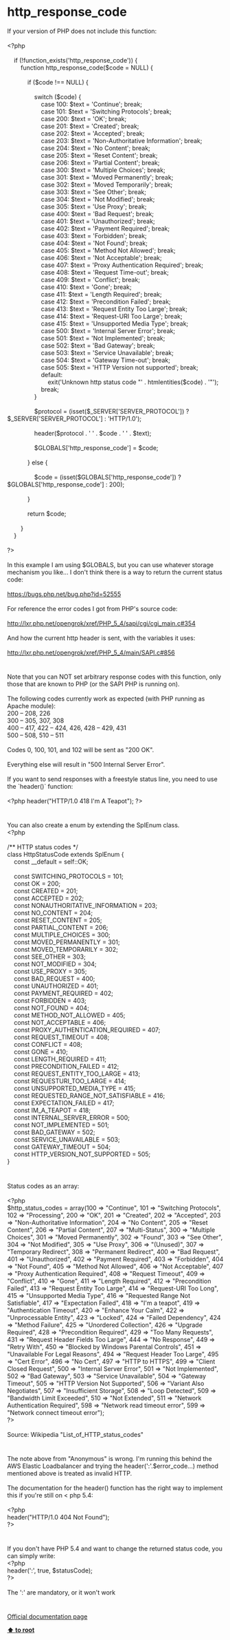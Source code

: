 # http_response_code




<div class="phpcode"><span class="html">
If your version of PHP does not include this function:<br><br><span class="default">&lt;?php<br><br>&#xA0; &#xA0; </span><span class="keyword">if (!</span><span class="default">function_exists</span><span class="keyword">(</span><span class="string">&apos;http_response_code&apos;</span><span class="keyword">)) {<br>&#xA0; &#xA0; &#xA0; &#xA0; function </span><span class="default">http_response_code</span><span class="keyword">(</span><span class="default">$code </span><span class="keyword">= </span><span class="default">NULL</span><span class="keyword">) {<br><br>&#xA0; &#xA0; &#xA0; &#xA0; &#xA0; &#xA0; if (</span><span class="default">$code </span><span class="keyword">!== </span><span class="default">NULL</span><span class="keyword">) {<br><br>&#xA0; &#xA0; &#xA0; &#xA0; &#xA0; &#xA0; &#xA0; &#xA0; switch (</span><span class="default">$code</span><span class="keyword">) {<br>&#xA0; &#xA0; &#xA0; &#xA0; &#xA0; &#xA0; &#xA0; &#xA0; &#xA0; &#xA0; case </span><span class="default">100</span><span class="keyword">: </span><span class="default">$text </span><span class="keyword">= </span><span class="string">&apos;Continue&apos;</span><span class="keyword">; break;<br>&#xA0; &#xA0; &#xA0; &#xA0; &#xA0; &#xA0; &#xA0; &#xA0; &#xA0; &#xA0; case </span><span class="default">101</span><span class="keyword">: </span><span class="default">$text </span><span class="keyword">= </span><span class="string">&apos;Switching Protocols&apos;</span><span class="keyword">; break;<br>&#xA0; &#xA0; &#xA0; &#xA0; &#xA0; &#xA0; &#xA0; &#xA0; &#xA0; &#xA0; case </span><span class="default">200</span><span class="keyword">: </span><span class="default">$text </span><span class="keyword">= </span><span class="string">&apos;OK&apos;</span><span class="keyword">; break;<br>&#xA0; &#xA0; &#xA0; &#xA0; &#xA0; &#xA0; &#xA0; &#xA0; &#xA0; &#xA0; case </span><span class="default">201</span><span class="keyword">: </span><span class="default">$text </span><span class="keyword">= </span><span class="string">&apos;Created&apos;</span><span class="keyword">; break;<br>&#xA0; &#xA0; &#xA0; &#xA0; &#xA0; &#xA0; &#xA0; &#xA0; &#xA0; &#xA0; case </span><span class="default">202</span><span class="keyword">: </span><span class="default">$text </span><span class="keyword">= </span><span class="string">&apos;Accepted&apos;</span><span class="keyword">; break;<br>&#xA0; &#xA0; &#xA0; &#xA0; &#xA0; &#xA0; &#xA0; &#xA0; &#xA0; &#xA0; case </span><span class="default">203</span><span class="keyword">: </span><span class="default">$text </span><span class="keyword">= </span><span class="string">&apos;Non-Authoritative Information&apos;</span><span class="keyword">; break;<br>&#xA0; &#xA0; &#xA0; &#xA0; &#xA0; &#xA0; &#xA0; &#xA0; &#xA0; &#xA0; case </span><span class="default">204</span><span class="keyword">: </span><span class="default">$text </span><span class="keyword">= </span><span class="string">&apos;No Content&apos;</span><span class="keyword">; break;<br>&#xA0; &#xA0; &#xA0; &#xA0; &#xA0; &#xA0; &#xA0; &#xA0; &#xA0; &#xA0; case </span><span class="default">205</span><span class="keyword">: </span><span class="default">$text </span><span class="keyword">= </span><span class="string">&apos;Reset Content&apos;</span><span class="keyword">; break;<br>&#xA0; &#xA0; &#xA0; &#xA0; &#xA0; &#xA0; &#xA0; &#xA0; &#xA0; &#xA0; case </span><span class="default">206</span><span class="keyword">: </span><span class="default">$text </span><span class="keyword">= </span><span class="string">&apos;Partial Content&apos;</span><span class="keyword">; break;<br>&#xA0; &#xA0; &#xA0; &#xA0; &#xA0; &#xA0; &#xA0; &#xA0; &#xA0; &#xA0; case </span><span class="default">300</span><span class="keyword">: </span><span class="default">$text </span><span class="keyword">= </span><span class="string">&apos;Multiple Choices&apos;</span><span class="keyword">; break;<br>&#xA0; &#xA0; &#xA0; &#xA0; &#xA0; &#xA0; &#xA0; &#xA0; &#xA0; &#xA0; case </span><span class="default">301</span><span class="keyword">: </span><span class="default">$text </span><span class="keyword">= </span><span class="string">&apos;Moved Permanently&apos;</span><span class="keyword">; break;<br>&#xA0; &#xA0; &#xA0; &#xA0; &#xA0; &#xA0; &#xA0; &#xA0; &#xA0; &#xA0; case </span><span class="default">302</span><span class="keyword">: </span><span class="default">$text </span><span class="keyword">= </span><span class="string">&apos;Moved Temporarily&apos;</span><span class="keyword">; break;<br>&#xA0; &#xA0; &#xA0; &#xA0; &#xA0; &#xA0; &#xA0; &#xA0; &#xA0; &#xA0; case </span><span class="default">303</span><span class="keyword">: </span><span class="default">$text </span><span class="keyword">= </span><span class="string">&apos;See Other&apos;</span><span class="keyword">; break;<br>&#xA0; &#xA0; &#xA0; &#xA0; &#xA0; &#xA0; &#xA0; &#xA0; &#xA0; &#xA0; case </span><span class="default">304</span><span class="keyword">: </span><span class="default">$text </span><span class="keyword">= </span><span class="string">&apos;Not Modified&apos;</span><span class="keyword">; break;<br>&#xA0; &#xA0; &#xA0; &#xA0; &#xA0; &#xA0; &#xA0; &#xA0; &#xA0; &#xA0; case </span><span class="default">305</span><span class="keyword">: </span><span class="default">$text </span><span class="keyword">= </span><span class="string">&apos;Use Proxy&apos;</span><span class="keyword">; break;<br>&#xA0; &#xA0; &#xA0; &#xA0; &#xA0; &#xA0; &#xA0; &#xA0; &#xA0; &#xA0; case </span><span class="default">400</span><span class="keyword">: </span><span class="default">$text </span><span class="keyword">= </span><span class="string">&apos;Bad Request&apos;</span><span class="keyword">; break;<br>&#xA0; &#xA0; &#xA0; &#xA0; &#xA0; &#xA0; &#xA0; &#xA0; &#xA0; &#xA0; case </span><span class="default">401</span><span class="keyword">: </span><span class="default">$text </span><span class="keyword">= </span><span class="string">&apos;Unauthorized&apos;</span><span class="keyword">; break;<br>&#xA0; &#xA0; &#xA0; &#xA0; &#xA0; &#xA0; &#xA0; &#xA0; &#xA0; &#xA0; case </span><span class="default">402</span><span class="keyword">: </span><span class="default">$text </span><span class="keyword">= </span><span class="string">&apos;Payment Required&apos;</span><span class="keyword">; break;<br>&#xA0; &#xA0; &#xA0; &#xA0; &#xA0; &#xA0; &#xA0; &#xA0; &#xA0; &#xA0; case </span><span class="default">403</span><span class="keyword">: </span><span class="default">$text </span><span class="keyword">= </span><span class="string">&apos;Forbidden&apos;</span><span class="keyword">; break;<br>&#xA0; &#xA0; &#xA0; &#xA0; &#xA0; &#xA0; &#xA0; &#xA0; &#xA0; &#xA0; case </span><span class="default">404</span><span class="keyword">: </span><span class="default">$text </span><span class="keyword">= </span><span class="string">&apos;Not Found&apos;</span><span class="keyword">; break;<br>&#xA0; &#xA0; &#xA0; &#xA0; &#xA0; &#xA0; &#xA0; &#xA0; &#xA0; &#xA0; case </span><span class="default">405</span><span class="keyword">: </span><span class="default">$text </span><span class="keyword">= </span><span class="string">&apos;Method Not Allowed&apos;</span><span class="keyword">; break;<br>&#xA0; &#xA0; &#xA0; &#xA0; &#xA0; &#xA0; &#xA0; &#xA0; &#xA0; &#xA0; case </span><span class="default">406</span><span class="keyword">: </span><span class="default">$text </span><span class="keyword">= </span><span class="string">&apos;Not Acceptable&apos;</span><span class="keyword">; break;<br>&#xA0; &#xA0; &#xA0; &#xA0; &#xA0; &#xA0; &#xA0; &#xA0; &#xA0; &#xA0; case </span><span class="default">407</span><span class="keyword">: </span><span class="default">$text </span><span class="keyword">= </span><span class="string">&apos;Proxy Authentication Required&apos;</span><span class="keyword">; break;<br>&#xA0; &#xA0; &#xA0; &#xA0; &#xA0; &#xA0; &#xA0; &#xA0; &#xA0; &#xA0; case </span><span class="default">408</span><span class="keyword">: </span><span class="default">$text </span><span class="keyword">= </span><span class="string">&apos;Request Time-out&apos;</span><span class="keyword">; break;<br>&#xA0; &#xA0; &#xA0; &#xA0; &#xA0; &#xA0; &#xA0; &#xA0; &#xA0; &#xA0; case </span><span class="default">409</span><span class="keyword">: </span><span class="default">$text </span><span class="keyword">= </span><span class="string">&apos;Conflict&apos;</span><span class="keyword">; break;<br>&#xA0; &#xA0; &#xA0; &#xA0; &#xA0; &#xA0; &#xA0; &#xA0; &#xA0; &#xA0; case </span><span class="default">410</span><span class="keyword">: </span><span class="default">$text </span><span class="keyword">= </span><span class="string">&apos;Gone&apos;</span><span class="keyword">; break;<br>&#xA0; &#xA0; &#xA0; &#xA0; &#xA0; &#xA0; &#xA0; &#xA0; &#xA0; &#xA0; case </span><span class="default">411</span><span class="keyword">: </span><span class="default">$text </span><span class="keyword">= </span><span class="string">&apos;Length Required&apos;</span><span class="keyword">; break;<br>&#xA0; &#xA0; &#xA0; &#xA0; &#xA0; &#xA0; &#xA0; &#xA0; &#xA0; &#xA0; case </span><span class="default">412</span><span class="keyword">: </span><span class="default">$text </span><span class="keyword">= </span><span class="string">&apos;Precondition Failed&apos;</span><span class="keyword">; break;<br>&#xA0; &#xA0; &#xA0; &#xA0; &#xA0; &#xA0; &#xA0; &#xA0; &#xA0; &#xA0; case </span><span class="default">413</span><span class="keyword">: </span><span class="default">$text </span><span class="keyword">= </span><span class="string">&apos;Request Entity Too Large&apos;</span><span class="keyword">; break;<br>&#xA0; &#xA0; &#xA0; &#xA0; &#xA0; &#xA0; &#xA0; &#xA0; &#xA0; &#xA0; case </span><span class="default">414</span><span class="keyword">: </span><span class="default">$text </span><span class="keyword">= </span><span class="string">&apos;Request-URI Too Large&apos;</span><span class="keyword">; break;<br>&#xA0; &#xA0; &#xA0; &#xA0; &#xA0; &#xA0; &#xA0; &#xA0; &#xA0; &#xA0; case </span><span class="default">415</span><span class="keyword">: </span><span class="default">$text </span><span class="keyword">= </span><span class="string">&apos;Unsupported Media Type&apos;</span><span class="keyword">; break;<br>&#xA0; &#xA0; &#xA0; &#xA0; &#xA0; &#xA0; &#xA0; &#xA0; &#xA0; &#xA0; case </span><span class="default">500</span><span class="keyword">: </span><span class="default">$text </span><span class="keyword">= </span><span class="string">&apos;Internal Server Error&apos;</span><span class="keyword">; break;<br>&#xA0; &#xA0; &#xA0; &#xA0; &#xA0; &#xA0; &#xA0; &#xA0; &#xA0; &#xA0; case </span><span class="default">501</span><span class="keyword">: </span><span class="default">$text </span><span class="keyword">= </span><span class="string">&apos;Not Implemented&apos;</span><span class="keyword">; break;<br>&#xA0; &#xA0; &#xA0; &#xA0; &#xA0; &#xA0; &#xA0; &#xA0; &#xA0; &#xA0; case </span><span class="default">502</span><span class="keyword">: </span><span class="default">$text </span><span class="keyword">= </span><span class="string">&apos;Bad Gateway&apos;</span><span class="keyword">; break;<br>&#xA0; &#xA0; &#xA0; &#xA0; &#xA0; &#xA0; &#xA0; &#xA0; &#xA0; &#xA0; case </span><span class="default">503</span><span class="keyword">: </span><span class="default">$text </span><span class="keyword">= </span><span class="string">&apos;Service Unavailable&apos;</span><span class="keyword">; break;<br>&#xA0; &#xA0; &#xA0; &#xA0; &#xA0; &#xA0; &#xA0; &#xA0; &#xA0; &#xA0; case </span><span class="default">504</span><span class="keyword">: </span><span class="default">$text </span><span class="keyword">= </span><span class="string">&apos;Gateway Time-out&apos;</span><span class="keyword">; break;<br>&#xA0; &#xA0; &#xA0; &#xA0; &#xA0; &#xA0; &#xA0; &#xA0; &#xA0; &#xA0; case </span><span class="default">505</span><span class="keyword">: </span><span class="default">$text </span><span class="keyword">= </span><span class="string">&apos;HTTP Version not supported&apos;</span><span class="keyword">; break;<br>&#xA0; &#xA0; &#xA0; &#xA0; &#xA0; &#xA0; &#xA0; &#xA0; &#xA0; &#xA0; default:<br>&#xA0; &#xA0; &#xA0; &#xA0; &#xA0; &#xA0; &#xA0; &#xA0; &#xA0; &#xA0; &#xA0; &#xA0; exit(</span><span class="string">&apos;Unknown http status code &quot;&apos; </span><span class="keyword">. </span><span class="default">htmlentities</span><span class="keyword">(</span><span class="default">$code</span><span class="keyword">) . </span><span class="string">&apos;&quot;&apos;</span><span class="keyword">);<br>&#xA0; &#xA0; &#xA0; &#xA0; &#xA0; &#xA0; &#xA0; &#xA0; &#xA0; &#xA0; break;<br>&#xA0; &#xA0; &#xA0; &#xA0; &#xA0; &#xA0; &#xA0; &#xA0; }<br><br>&#xA0; &#xA0; &#xA0; &#xA0; &#xA0; &#xA0; &#xA0; &#xA0; </span><span class="default">$protocol </span><span class="keyword">= (isset(</span><span class="default">$_SERVER</span><span class="keyword">[</span><span class="string">&apos;SERVER_PROTOCOL&apos;</span><span class="keyword">]) ? </span><span class="default">$_SERVER</span><span class="keyword">[</span><span class="string">&apos;SERVER_PROTOCOL&apos;</span><span class="keyword">] : </span><span class="string">&apos;HTTP/1.0&apos;</span><span class="keyword">);<br><br>&#xA0; &#xA0; &#xA0; &#xA0; &#xA0; &#xA0; &#xA0; &#xA0; </span><span class="default">header</span><span class="keyword">(</span><span class="default">$protocol </span><span class="keyword">. </span><span class="string">&apos; &apos; </span><span class="keyword">. </span><span class="default">$code </span><span class="keyword">. </span><span class="string">&apos; &apos; </span><span class="keyword">. </span><span class="default">$text</span><span class="keyword">);<br><br>&#xA0; &#xA0; &#xA0; &#xA0; &#xA0; &#xA0; &#xA0; &#xA0; </span><span class="default">$GLOBALS</span><span class="keyword">[</span><span class="string">&apos;http_response_code&apos;</span><span class="keyword">] = </span><span class="default">$code</span><span class="keyword">;<br><br>&#xA0; &#xA0; &#xA0; &#xA0; &#xA0; &#xA0; } else {<br><br>&#xA0; &#xA0; &#xA0; &#xA0; &#xA0; &#xA0; &#xA0; &#xA0; </span><span class="default">$code </span><span class="keyword">= (isset(</span><span class="default">$GLOBALS</span><span class="keyword">[</span><span class="string">&apos;http_response_code&apos;</span><span class="keyword">]) ? </span><span class="default">$GLOBALS</span><span class="keyword">[</span><span class="string">&apos;http_response_code&apos;</span><span class="keyword">] : </span><span class="default">200</span><span class="keyword">);<br><br>&#xA0; &#xA0; &#xA0; &#xA0; &#xA0; &#xA0; }<br><br>&#xA0; &#xA0; &#xA0; &#xA0; &#xA0; &#xA0; return </span><span class="default">$code</span><span class="keyword">;<br><br>&#xA0; &#xA0; &#xA0; &#xA0; }<br>&#xA0; &#xA0; }<br><br></span><span class="default">?&gt;<br></span><br>In this example I am using $GLOBALS, but you can use whatever storage mechanism you like... I don&apos;t think there is a way to return the current status code:<br><br><a href="https://bugs.php.net/bug.php?id=52555" rel="nofollow" target="_blank">https://bugs.php.net/bug.php?id=52555</a><br><br>For reference the error codes I got from PHP&apos;s source code:<br><br><a href="http://lxr.php.net/opengrok/xref/PHP_5_4/sapi/cgi/cgi_main.c#354" rel="nofollow" target="_blank">http://lxr.php.net/opengrok/xref/PHP_5_4/sapi/cgi/cgi_main.c#354</a><br><br>And how the current http header is sent, with the variables it uses:<br><br><a href="http://lxr.php.net/opengrok/xref/PHP_5_4/main/SAPI.c#856" rel="nofollow" target="_blank">http://lxr.php.net/opengrok/xref/PHP_5_4/main/SAPI.c#856</a></span>
</div>
  

#


<div class="phpcode"><span class="html">
Note that you can NOT set arbitrary response codes with this function, only those that are known to PHP (or the SAPI PHP is running on). <br><br>The following codes currently work as expected (with PHP running as Apache module):<br>200 &#x2013; 208, 226<br>300 &#x2013; 305, 307, 308<br>400 &#x2013; 417, 422 &#x2013; 424, 426, 428 &#x2013; 429, 431<br>500 &#x2013; 508, 510 &#x2013; 511<br><br>Codes 0, 100, 101, and 102 will be sent as &quot;200 OK&quot;.<br><br>Everything else will result in &quot;500 Internal Server Error&quot;.<br><br>If you want to send responses with a freestyle status line, you need to use the `header()` function:<br><br><span class="default">&lt;?php header</span><span class="keyword">(</span><span class="string">&quot;HTTP/1.0 418 I&apos;m A Teapot&quot;</span><span class="keyword">); </span><span class="default">?&gt;</span>
</span>
</div>
  

#


<div class="phpcode"><span class="html">
You can also create a enum by extending the SplEnum class.<br><span class="default">&lt;?php<br><br></span><span class="comment">/** HTTP status codes */<br></span><span class="keyword">class </span><span class="default">HttpStatusCode </span><span class="keyword">extends </span><span class="default">SplEnum </span><span class="keyword">{<br>&#xA0; &#xA0; const </span><span class="default">__default </span><span class="keyword">= </span><span class="default">self</span><span class="keyword">::</span><span class="default">OK</span><span class="keyword">;<br>&#xA0; &#xA0; <br>&#xA0; &#xA0; const </span><span class="default">SWITCHING_PROTOCOLS </span><span class="keyword">= </span><span class="default">101</span><span class="keyword">;<br>&#xA0; &#xA0; const </span><span class="default">OK </span><span class="keyword">= </span><span class="default">200</span><span class="keyword">;<br>&#xA0; &#xA0; const </span><span class="default">CREATED </span><span class="keyword">= </span><span class="default">201</span><span class="keyword">;<br>&#xA0; &#xA0; const </span><span class="default">ACCEPTED </span><span class="keyword">= </span><span class="default">202</span><span class="keyword">;<br>&#xA0; &#xA0; const </span><span class="default">NONAUTHORITATIVE_INFORMATION </span><span class="keyword">= </span><span class="default">203</span><span class="keyword">;<br>&#xA0; &#xA0; const </span><span class="default">NO_CONTENT </span><span class="keyword">= </span><span class="default">204</span><span class="keyword">;<br>&#xA0; &#xA0; const </span><span class="default">RESET_CONTENT </span><span class="keyword">= </span><span class="default">205</span><span class="keyword">;<br>&#xA0; &#xA0; const </span><span class="default">PARTIAL_CONTENT </span><span class="keyword">= </span><span class="default">206</span><span class="keyword">;<br>&#xA0; &#xA0; const </span><span class="default">MULTIPLE_CHOICES </span><span class="keyword">= </span><span class="default">300</span><span class="keyword">;<br>&#xA0; &#xA0; const </span><span class="default">MOVED_PERMANENTLY </span><span class="keyword">= </span><span class="default">301</span><span class="keyword">;<br>&#xA0; &#xA0; const </span><span class="default">MOVED_TEMPORARILY </span><span class="keyword">= </span><span class="default">302</span><span class="keyword">;<br>&#xA0; &#xA0; const </span><span class="default">SEE_OTHER </span><span class="keyword">= </span><span class="default">303</span><span class="keyword">;<br>&#xA0; &#xA0; const </span><span class="default">NOT_MODIFIED </span><span class="keyword">= </span><span class="default">304</span><span class="keyword">;<br>&#xA0; &#xA0; const </span><span class="default">USE_PROXY </span><span class="keyword">= </span><span class="default">305</span><span class="keyword">;<br>&#xA0; &#xA0; const </span><span class="default">BAD_REQUEST </span><span class="keyword">= </span><span class="default">400</span><span class="keyword">;<br>&#xA0; &#xA0; const </span><span class="default">UNAUTHORIZED </span><span class="keyword">= </span><span class="default">401</span><span class="keyword">;<br>&#xA0; &#xA0; const </span><span class="default">PAYMENT_REQUIRED </span><span class="keyword">= </span><span class="default">402</span><span class="keyword">;<br>&#xA0; &#xA0; const </span><span class="default">FORBIDDEN </span><span class="keyword">= </span><span class="default">403</span><span class="keyword">;<br>&#xA0; &#xA0; const </span><span class="default">NOT_FOUND </span><span class="keyword">= </span><span class="default">404</span><span class="keyword">;<br>&#xA0; &#xA0; const </span><span class="default">METHOD_NOT_ALLOWED </span><span class="keyword">= </span><span class="default">405</span><span class="keyword">;<br>&#xA0; &#xA0; const </span><span class="default">NOT_ACCEPTABLE </span><span class="keyword">= </span><span class="default">406</span><span class="keyword">;<br>&#xA0; &#xA0; const </span><span class="default">PROXY_AUTHENTICATION_REQUIRED </span><span class="keyword">= </span><span class="default">407</span><span class="keyword">;<br>&#xA0; &#xA0; const </span><span class="default">REQUEST_TIMEOUT </span><span class="keyword">= </span><span class="default">408</span><span class="keyword">;<br>&#xA0; &#xA0; const </span><span class="default">CONFLICT </span><span class="keyword">= </span><span class="default">408</span><span class="keyword">;<br>&#xA0; &#xA0; const </span><span class="default">GONE </span><span class="keyword">= </span><span class="default">410</span><span class="keyword">;<br>&#xA0; &#xA0; const </span><span class="default">LENGTH_REQUIRED </span><span class="keyword">= </span><span class="default">411</span><span class="keyword">;<br>&#xA0; &#xA0; const </span><span class="default">PRECONDITION_FAILED </span><span class="keyword">= </span><span class="default">412</span><span class="keyword">;<br>&#xA0; &#xA0; const </span><span class="default">REQUEST_ENTITY_TOO_LARGE </span><span class="keyword">= </span><span class="default">413</span><span class="keyword">;<br>&#xA0; &#xA0; const </span><span class="default">REQUESTURI_TOO_LARGE </span><span class="keyword">= </span><span class="default">414</span><span class="keyword">;<br>&#xA0; &#xA0; const </span><span class="default">UNSUPPORTED_MEDIA_TYPE </span><span class="keyword">= </span><span class="default">415</span><span class="keyword">;<br>&#xA0; &#xA0; const </span><span class="default">REQUESTED_RANGE_NOT_SATISFIABLE </span><span class="keyword">= </span><span class="default">416</span><span class="keyword">;<br>&#xA0; &#xA0; const </span><span class="default">EXPECTATION_FAILED </span><span class="keyword">= </span><span class="default">417</span><span class="keyword">;<br>&#xA0; &#xA0; const </span><span class="default">IM_A_TEAPOT </span><span class="keyword">= </span><span class="default">418</span><span class="keyword">;<br>&#xA0; &#xA0; const </span><span class="default">INTERNAL_SERVER_ERROR </span><span class="keyword">= </span><span class="default">500</span><span class="keyword">;<br>&#xA0; &#xA0; const </span><span class="default">NOT_IMPLEMENTED </span><span class="keyword">= </span><span class="default">501</span><span class="keyword">;<br>&#xA0; &#xA0; const </span><span class="default">BAD_GATEWAY </span><span class="keyword">= </span><span class="default">502</span><span class="keyword">;<br>&#xA0; &#xA0; const </span><span class="default">SERVICE_UNAVAILABLE </span><span class="keyword">= </span><span class="default">503</span><span class="keyword">;<br>&#xA0; &#xA0; const </span><span class="default">GATEWAY_TIMEOUT </span><span class="keyword">= </span><span class="default">504</span><span class="keyword">;<br>&#xA0; &#xA0; const </span><span class="default">HTTP_VERSION_NOT_SUPPORTED </span><span class="keyword">= </span><span class="default">505</span><span class="keyword">;<br>}</span>
</span>
</div>
  

#


<div class="phpcode"><span class="html">
Status codes as an array:<br><br><span class="default">&lt;?php<br>$http_status_codes </span><span class="keyword">= array(</span><span class="default">100 </span><span class="keyword">=&gt; </span><span class="string">&quot;Continue&quot;</span><span class="keyword">, </span><span class="default">101 </span><span class="keyword">=&gt; </span><span class="string">&quot;Switching Protocols&quot;</span><span class="keyword">, </span><span class="default">102 </span><span class="keyword">=&gt; </span><span class="string">&quot;Processing&quot;</span><span class="keyword">, </span><span class="default">200 </span><span class="keyword">=&gt; </span><span class="string">&quot;OK&quot;</span><span class="keyword">, </span><span class="default">201 </span><span class="keyword">=&gt; </span><span class="string">&quot;Created&quot;</span><span class="keyword">, </span><span class="default">202 </span><span class="keyword">=&gt; </span><span class="string">&quot;Accepted&quot;</span><span class="keyword">, </span><span class="default">203 </span><span class="keyword">=&gt; </span><span class="string">&quot;Non-Authoritative Information&quot;</span><span class="keyword">, </span><span class="default">204 </span><span class="keyword">=&gt; </span><span class="string">&quot;No Content&quot;</span><span class="keyword">, </span><span class="default">205 </span><span class="keyword">=&gt; </span><span class="string">&quot;Reset Content&quot;</span><span class="keyword">, </span><span class="default">206 </span><span class="keyword">=&gt; </span><span class="string">&quot;Partial Content&quot;</span><span class="keyword">, </span><span class="default">207 </span><span class="keyword">=&gt; </span><span class="string">&quot;Multi-Status&quot;</span><span class="keyword">, </span><span class="default">300 </span><span class="keyword">=&gt; </span><span class="string">&quot;Multiple Choices&quot;</span><span class="keyword">, </span><span class="default">301 </span><span class="keyword">=&gt; </span><span class="string">&quot;Moved Permanently&quot;</span><span class="keyword">, </span><span class="default">302 </span><span class="keyword">=&gt; </span><span class="string">&quot;Found&quot;</span><span class="keyword">, </span><span class="default">303 </span><span class="keyword">=&gt; </span><span class="string">&quot;See Other&quot;</span><span class="keyword">, </span><span class="default">304 </span><span class="keyword">=&gt; </span><span class="string">&quot;Not Modified&quot;</span><span class="keyword">, </span><span class="default">305 </span><span class="keyword">=&gt; </span><span class="string">&quot;Use Proxy&quot;</span><span class="keyword">, </span><span class="default">306 </span><span class="keyword">=&gt; </span><span class="string">&quot;(Unused)&quot;</span><span class="keyword">, </span><span class="default">307 </span><span class="keyword">=&gt; </span><span class="string">&quot;Temporary Redirect&quot;</span><span class="keyword">, </span><span class="default">308 </span><span class="keyword">=&gt; </span><span class="string">&quot;Permanent Redirect&quot;</span><span class="keyword">, </span><span class="default">400 </span><span class="keyword">=&gt; </span><span class="string">&quot;Bad Request&quot;</span><span class="keyword">, </span><span class="default">401 </span><span class="keyword">=&gt; </span><span class="string">&quot;Unauthorized&quot;</span><span class="keyword">, </span><span class="default">402 </span><span class="keyword">=&gt; </span><span class="string">&quot;Payment Required&quot;</span><span class="keyword">, </span><span class="default">403 </span><span class="keyword">=&gt; </span><span class="string">&quot;Forbidden&quot;</span><span class="keyword">, </span><span class="default">404 </span><span class="keyword">=&gt; </span><span class="string">&quot;Not Found&quot;</span><span class="keyword">, </span><span class="default">405 </span><span class="keyword">=&gt; </span><span class="string">&quot;Method Not Allowed&quot;</span><span class="keyword">, </span><span class="default">406 </span><span class="keyword">=&gt; </span><span class="string">&quot;Not Acceptable&quot;</span><span class="keyword">, </span><span class="default">407 </span><span class="keyword">=&gt; </span><span class="string">&quot;Proxy Authentication Required&quot;</span><span class="keyword">, </span><span class="default">408 </span><span class="keyword">=&gt; </span><span class="string">&quot;Request Timeout&quot;</span><span class="keyword">, </span><span class="default">409 </span><span class="keyword">=&gt; </span><span class="string">&quot;Conflict&quot;</span><span class="keyword">, </span><span class="default">410 </span><span class="keyword">=&gt; </span><span class="string">&quot;Gone&quot;</span><span class="keyword">, </span><span class="default">411 </span><span class="keyword">=&gt; </span><span class="string">&quot;Length Required&quot;</span><span class="keyword">, </span><span class="default">412 </span><span class="keyword">=&gt; </span><span class="string">&quot;Precondition Failed&quot;</span><span class="keyword">, </span><span class="default">413 </span><span class="keyword">=&gt; </span><span class="string">&quot;Request Entity Too Large&quot;</span><span class="keyword">, </span><span class="default">414 </span><span class="keyword">=&gt; </span><span class="string">&quot;Request-URI Too Long&quot;</span><span class="keyword">, </span><span class="default">415 </span><span class="keyword">=&gt; </span><span class="string">&quot;Unsupported Media Type&quot;</span><span class="keyword">, </span><span class="default">416 </span><span class="keyword">=&gt; </span><span class="string">&quot;Requested Range Not Satisfiable&quot;</span><span class="keyword">, </span><span class="default">417 </span><span class="keyword">=&gt; </span><span class="string">&quot;Expectation Failed&quot;</span><span class="keyword">, </span><span class="default">418 </span><span class="keyword">=&gt; </span><span class="string">&quot;I&apos;m a teapot&quot;</span><span class="keyword">, </span><span class="default">419 </span><span class="keyword">=&gt; </span><span class="string">&quot;Authentication Timeout&quot;</span><span class="keyword">, </span><span class="default">420 </span><span class="keyword">=&gt; </span><span class="string">&quot;Enhance Your Calm&quot;</span><span class="keyword">, </span><span class="default">422 </span><span class="keyword">=&gt; </span><span class="string">&quot;Unprocessable Entity&quot;</span><span class="keyword">, </span><span class="default">423 </span><span class="keyword">=&gt; </span><span class="string">&quot;Locked&quot;</span><span class="keyword">, </span><span class="default">424 </span><span class="keyword">=&gt; </span><span class="string">&quot;Failed Dependency&quot;</span><span class="keyword">, </span><span class="default">424 </span><span class="keyword">=&gt; </span><span class="string">&quot;Method Failure&quot;</span><span class="keyword">, </span><span class="default">425 </span><span class="keyword">=&gt; </span><span class="string">&quot;Unordered Collection&quot;</span><span class="keyword">, </span><span class="default">426 </span><span class="keyword">=&gt; </span><span class="string">&quot;Upgrade Required&quot;</span><span class="keyword">, </span><span class="default">428 </span><span class="keyword">=&gt; </span><span class="string">&quot;Precondition Required&quot;</span><span class="keyword">, </span><span class="default">429 </span><span class="keyword">=&gt; </span><span class="string">&quot;Too Many Requests&quot;</span><span class="keyword">, </span><span class="default">431 </span><span class="keyword">=&gt; </span><span class="string">&quot;Request Header Fields Too Large&quot;</span><span class="keyword">, </span><span class="default">444 </span><span class="keyword">=&gt; </span><span class="string">&quot;No Response&quot;</span><span class="keyword">, </span><span class="default">449 </span><span class="keyword">=&gt; </span><span class="string">&quot;Retry With&quot;</span><span class="keyword">, </span><span class="default">450 </span><span class="keyword">=&gt; </span><span class="string">&quot;Blocked by Windows Parental Controls&quot;</span><span class="keyword">, </span><span class="default">451 </span><span class="keyword">=&gt; </span><span class="string">&quot;Unavailable For Legal Reasons&quot;</span><span class="keyword">, </span><span class="default">494 </span><span class="keyword">=&gt; </span><span class="string">&quot;Request Header Too Large&quot;</span><span class="keyword">, </span><span class="default">495 </span><span class="keyword">=&gt; </span><span class="string">&quot;Cert Error&quot;</span><span class="keyword">, </span><span class="default">496 </span><span class="keyword">=&gt; </span><span class="string">&quot;No Cert&quot;</span><span class="keyword">, </span><span class="default">497 </span><span class="keyword">=&gt; </span><span class="string">&quot;HTTP to HTTPS&quot;</span><span class="keyword">, </span><span class="default">499 </span><span class="keyword">=&gt; </span><span class="string">&quot;Client Closed Request&quot;</span><span class="keyword">, </span><span class="default">500 </span><span class="keyword">=&gt; </span><span class="string">&quot;Internal Server Error&quot;</span><span class="keyword">, </span><span class="default">501 </span><span class="keyword">=&gt; </span><span class="string">&quot;Not Implemented&quot;</span><span class="keyword">, </span><span class="default">502 </span><span class="keyword">=&gt; </span><span class="string">&quot;Bad Gateway&quot;</span><span class="keyword">, </span><span class="default">503 </span><span class="keyword">=&gt; </span><span class="string">&quot;Service Unavailable&quot;</span><span class="keyword">, </span><span class="default">504 </span><span class="keyword">=&gt; </span><span class="string">&quot;Gateway Timeout&quot;</span><span class="keyword">, </span><span class="default">505 </span><span class="keyword">=&gt; </span><span class="string">&quot;HTTP Version Not Supported&quot;</span><span class="keyword">, </span><span class="default">506 </span><span class="keyword">=&gt; </span><span class="string">&quot;Variant Also Negotiates&quot;</span><span class="keyword">, </span><span class="default">507 </span><span class="keyword">=&gt; </span><span class="string">&quot;Insufficient Storage&quot;</span><span class="keyword">, </span><span class="default">508 </span><span class="keyword">=&gt; </span><span class="string">&quot;Loop Detected&quot;</span><span class="keyword">, </span><span class="default">509 </span><span class="keyword">=&gt; </span><span class="string">&quot;Bandwidth Limit Exceeded&quot;</span><span class="keyword">, </span><span class="default">510 </span><span class="keyword">=&gt; </span><span class="string">&quot;Not Extended&quot;</span><span class="keyword">, </span><span class="default">511 </span><span class="keyword">=&gt; </span><span class="string">&quot;Network Authentication Required&quot;</span><span class="keyword">, </span><span class="default">598 </span><span class="keyword">=&gt; </span><span class="string">&quot;Network read timeout error&quot;</span><span class="keyword">, </span><span class="default">599 </span><span class="keyword">=&gt; </span><span class="string">&quot;Network connect timeout error&quot;</span><span class="keyword">);<br></span><span class="default">?&gt;<br></span><br>Source: Wikipedia &quot;List_of_HTTP_status_codes&quot;</span>
</div>
  

#


<div class="phpcode"><span class="html">
The note above from &quot;Anonymous&quot; is wrong. I&apos;m running this behind the AWS Elastic Loadbalancer and trying the header(&apos;:&apos;.$error_code...) method mentioned above is treated as invalid HTTP.<br><br>The documentation for the header() function has the right way to implement this if you&apos;re still on &lt; php 5.4:<br><br><span class="default">&lt;?php<br>header</span><span class="keyword">(</span><span class="string">&quot;HTTP/1.0 404 Not Found&quot;</span><span class="keyword">);<br></span><span class="default">?&gt;</span>
</span>
</div>
  

#


<div class="phpcode"><span class="html">
If you don&apos;t have PHP 5.4 and want to change the returned status code, you can simply write:<br><span class="default">&lt;?php<br>header</span><span class="keyword">(</span><span class="string">&apos;:&apos;</span><span class="keyword">, </span><span class="default">true</span><span class="keyword">, </span><span class="default">$statusCode</span><span class="keyword">);<br></span><span class="default">?&gt;<br></span><br>The &apos;:&apos; are mandatory, or it won&apos;t work</span>
</div>
  

#

[Official documentation page](https://www.php.net/manual/en/function.http-response-code.php)

**[⬆ to root](/)**